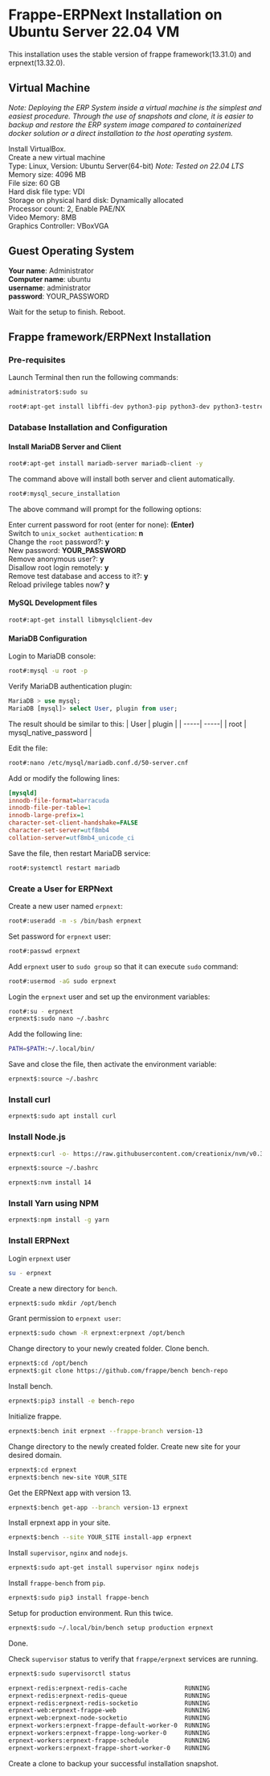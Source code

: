 # Frappe-ERPNext Installation on Ubuntu Server 22.04 VM
This installation uses the stable version of frappe framework(13.31.0) and erpnext(13.32.0).
## Virtual Machine
*Note: Deploying the ERP System inside a virtual machine is the simplest and easiest procedure. Through the use of snapshots and clone, it is easier to backup and restore the ERP system image compared to containerized docker solution or a direct installation to the host operating system.*

Install VirtualBox.<br/>
Create a new virtual machine<br/>
Type: Linux, Version: Ubuntu Server(64-bit) *Note: Tested on 22.04 LTS*<br/>
Memory size: 4096 MB<br/>
File size: 60 GB<br/>
Hard disk file type: VDI<br/>
Storage on physical hard disk: Dynamically allocated<br/>
Processor count: 2, Enable PAE/NX<br/>
Video Memory: 8MB<br/>
Graphics Controller: VBoxVGA<br/>
## Guest Operating System

**Your name**: Administrator<br/>
**Computer name**: ubuntu<br/>
**username**: administrator<br/>
**password**: YOUR_PASSWORD<br/>

Wait for the setup to finish. Reboot.

## Frappe framework/ERPNext Installation
### Pre-requisites
Launch Terminal then run the following commands:

```bash
administrator$:sudo su

root#:apt-get install libffi-dev python3-pip python3-dev python3-testresources libssl-dev wkhtmltopdf gcc g++ make redis -y
```

### Database Installation and Configuration

#### Install MariaDB Server and Client
```bash
root#:apt-get install mariadb-server mariadb-client -y
```

The command above will install both server and client automatically.
```bash
root#:mysql_secure_installation
```

The above command will prompt for the following options:

Enter current password for root (enter for none): **(Enter)**<br/>
Switch to `unix_socket authentication`: **n**<br/>
Change the `root` password?: **y**<br/>
New password: **YOUR_PASSWORD**<br/>
Remove anonymous user?: **y**<br/>
Disallow root login remotely: **y**<br/>
Remove test database and access to it?: **y**<br/>
Reload privilege tables now? **y**<br/>

#### MySQL Development files
```bash
root#:apt-get install libmysqlclient-dev
```

#### MariaDB Configuration
Login to MariaDB console:
```bash
root#:mysql -u root -p
```

Verify MariaDB authentication plugin:
```SQL
MariaDB > use mysql;
MariaDB [mysql]> select User, plugin from user;
```

The result should be similar to this:
| User | plugin |
| -----| -----|
| root | mysql_native_password |

Edit the file: 
```bash
root#:nano /etc/mysql/mariadb.conf.d/50-server.cnf
```

Add or modify the following lines:
```ini
[mysqld]
innodb-file-format=barracuda
innodb-file-per-table=1
innodb-large-prefix=1
character-set-client-handshake=FALSE
character-set-server=utf8mb4
collation-server=utf8mb4_unicode_ci
```

Save the file, then restart MariaDB service:

```bash
root#:systemctl restart mariadb
```

### Create a User for ERPNext

Create a new user named `erpnext`:

```bash
root#:useradd -m -s /bin/bash erpnext
```

Set password for `erpnext` user:

```bash
root#:passwd erpnext
```

Add `erpnext` user to `sudo group` so that it can execute `sudo` command:

```bash
root#:usermod -aG sudo erpnext
```

Login the `erpnext` user and set up the environment variables:

```bash
root#:su - erpnext
erpnext$:sudo nano ~/.bashrc
```

Add the following line:

```bash
PATH=$PATH:~/.local/bin/
```

Save and close the file, then activate the environment variable:

```bash
erpnext$:source ~/.bashrc
```
### Install curl
```bash
erpnext$:sudo apt install curl
```

### Install Node.js
```bash
erpnext$:curl -o- https://raw.githubusercontent.com/creationix/nvm/v0.33.11/install.sh | bash -

erpnext$:source ~/.bashrc

erpnext$:nvm install 14
```
### Install Yarn using NPM
```bash
erpnext$:npm install -g yarn
```

### Install ERPNext
Login `erpnext` user
```bash
su - erpnext
```

Create a new directory for `bench`.
```bash
erpnext$:sudo mkdir /opt/bench
```

Grant permission to `erpnext user`:
```bash
erpnext$:sudo chown -R erpnext:erpnext /opt/bench
```

Change directory to your newly created folder. Clone bench.
```bash
erpnext$:cd /opt/bench
erpnext$:git clone https://github.com/frappe/bench bench-repo
```

Install bench.
```bash
erpnext$:pip3 install -e bench-repo
```

Initialize frappe.
```bash
erpnext$:bench init erpnext --frappe-branch version-13
```

Change directory to the newly created folder. Create new site for your desired domain.
```bash
erpnext$:cd erpnext
erpnext$:bench new-site YOUR_SITE
```

Get the ERPNext app with version 13.
```bash
erpnext$:bench get-app --branch version-13 erpnext
```

Install erpnext app in your site.
```bash
erpnext$:bench --site YOUR_SITE install-app erpnext
```

Install `supervisor`, `nginx` and `nodejs`.
```bash
erpnext$:sudo apt-get install supervisor nginx nodejs
```

Install `frappe-bench` from `pip`.
```bash
erpnext$:sudo pip3 install frappe-bench
```

Setup for production environment. Run this twice.
```bash
erpnext$:sudo ~/.local/bin/bench setup production erpnext
```

Done.

Check `supervisor` status to verify that `frappe/erpnext` services are running.
```bash
erpnext$:sudo supervisorctl status

erpnext-redis:erpnext-redis-cache                RUNNING
erpnext-redis:erpnext-redis-queue                RUNNING
erpnext-redis:erpnext-redis-socketio             RUNNING
erpnext-web:erpnext-frappe-web                   RUNNING
erpnext-web:erpnext-node-socketio                RUNNING
erpnext-workers:erpnext-frappe-default-worker-0  RUNNING
erpnext-workers:erpnext-frappe-long-worker-0     RUNNING
erpnext-workers:erpnext-frappe-schedule          RUNNING
erpnext-workers:erpnext-frappe-short-worker-0    RUNNING
```

Create a clone to backup your successful installation snapshot.
